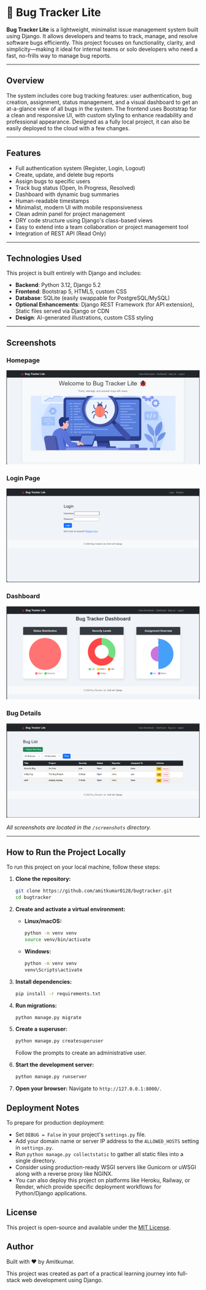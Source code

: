 # 🐞 Bug Tracker Lite

**Bug Tracker Lite** is a lightweight, minimalist issue management system built using Django. It allows developers and teams to track, manage, and resolve software bugs efficiently. This project focuses on functionality, clarity, and simplicity—making it ideal for internal teams or solo developers who need a fast, no-frills way to manage bug reports.

---

## Overview

The system includes core bug tracking features: user authentication, bug creation, assignment, status management, and a visual dashboard to get an at-a-glance view of all bugs in the system. The frontend uses Bootstrap for a clean and responsive UI, with custom styling to enhance readability and professional appearance. Designed as a fully local project, it can also be easily deployed to the cloud with a few changes.

---

## Features

- Full authentication system (Register, Login, Logout)
- Create, update, and delete bug reports
- Assign bugs to specific users
- Track bug status (Open, In Progress, Resolved)
- Dashboard with dynamic bug summaries
- Human-readable timestamps
- Minimalist, modern UI with mobile responsiveness
- Clean admin panel for project management
- DRY code structure using Django's class-based views
- Easy to extend into a team collaboration or project management tool
- Integration of REST API (Read Only)

---

## Technologies Used

This project is built entirely with Django and includes:

- **Backend**: Python 3.12, Django 5.2
- **Frontend**: Bootstrap 5, HTML5, custom CSS
- **Database**: SQLite (easily swappable for PostgreSQL/MySQL)
- **Optional Enhancements**: Django REST Framework (for API extension), Static files served via Django or CDN
- **Design**: AI-generated illustrations, custom CSS styling

---

## Screenshots

### Homepage  
![Homepage](screenshots/Home.png)

### Login Page  
![Login](screenshots/Login.png)

### Dashboard  
![Dashboard](screenshots/Dashboard.png)

### Bug Details  
![Bug Details](screenshots/Bug-List.png)

_All screenshots are located in the `/screenshots` directory._

---

## How to Run the Project Locally

To run this project on your local machine, follow these steps:

1.  **Clone the repository:**
    ```bash
    git clone https://github.com/amitkumar0128/bugtracker.git
    cd bugtracker
    ```

2.  **Create and activate a virtual environment:**

    * **Linux/macOS:**
        ```bash
        python -m venv venv
        source venv/bin/activate
        ```
    * **Windows:**
        ```bash
        python -m venv venv
        venv\Scripts\activate
        ```

3.  **Install dependencies:**
    ```bash
    pip install -r requirements.txt
    ```

4.  **Run migrations:**
    ```bash
    python manage.py migrate
    ```

5.  **Create a superuser:**
    ```bash
    python manage.py createsuperuser
    ```
    Follow the prompts to create an administrative user.

6.  **Start the development server:**
    ```bash
    python manage.py runserver
    ```

7.  **Open your browser:**
    Navigate to `http://127.0.0.1:8000/`.

## Deployment Notes

To prepare for production deployment:

* Set `DEBUG = False` in your project's `settings.py` file.
* Add your domain name or server IP address to the `ALLOWED_HOSTS` setting in `settings.py`.
* Run `python manage.py collectstatic` to gather all static files into a single directory.
* Consider using production-ready WSGI servers like Gunicorn or uWSGI along with a reverse proxy like NGINX.
* You can also deploy this project on platforms like Heroku, Railway, or Render, which provide specific deployment workflows for Python/Django applications.

## License

This project is open-source and available under the [MIT License](LICENSE).

## Author

Built with ❤️ by Amitkumar.

This project was created as part of a practical learning journey into full-stack web development using Django.
